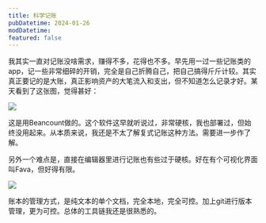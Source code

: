 ```yaml
---
title: 科学记账
pubDatetime: 2024-01-26
modDatetime:
featured: false
---
```


我其实一直对记账没啥需求，赚得不多，花得也不多。早先用一过一些记账类的app，记一些非常细碎的开销，完全是自己折腾自己，把自己搞得斤斤计较。其实真正要记的是大账，真正影响资产的大笔流入和支出，但不知道怎么记录才好。某天看到了这张图，觉得甚好：

![](http://snipersteve-public.oss-cn-hangzhou.aliyuncs.com/2024/01-26/10-54-57-246.png)

这是用Beancount做的。这个软件这早就听说过，非常硬核，我也部署过，但始终没用起来。从本质来说，我还是不太了解复式记账这种方法。需要进一步作了解。

另外一个难点是，直接在编辑器里进行记账也有些过于硬核。好在有个可视化界面叫Fava，但好得有限。

![](http://snipersteve-public.oss-cn-hangzhou.aliyuncs.com/2024/01-26/10-58-12-154.png)

账本的管理方式，是纯文本的单个文档，完全本地，完全可控。加上git进行版本管理，更为可控。总体的工具链我还是很熟悉的。
